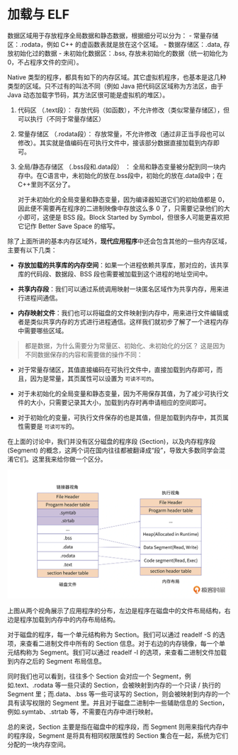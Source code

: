 # 加载与 ELF

数据区域用于存放程序全局数据和静态数据，根据细分可以分为：
    - 常量存储区：.rodata，例如 C++ 的虚函数表就是放在这个区域。
    - 数据存储区：.data, 存放初始化过的数据
    - 未初始化数据区：.bss, 存放未初始化的数据（统一初始化为0，不占程序文件的空间）。


Native 类型的程序，都具有如下的内存区域。其它虚拟机程序，也基本是这几种类型的区域。只不过有的叫法不同（例如 Java 把代码区区域称为方法区，由于 Java 动态加载字节码，其方法区很可能是虚拟机的堆区）。

1. 代码区 （.text段）：
    存放代码（如函数），不允许修改（类似常量存储区），但可以执行（不同于常量存储区）

2. 常量存储区 （.rodata段）：
    存放常量，不允许修改（通过非正当手段也可以修改）。其实就是值编码在可执行文件中，接该部分数据直接加载到内存即可。

3. 全局/静态存储区 （.bss段和.data段） ：
    全局和静态变量被分配到同一块内存中。在C语言中，未初始化的放在.bss段中，初始化的放在.data段中；在C++里则不区分了。

    对于未初始化的全局变量和静态变量，因为编译器知道它们的初始值都是 0，因此便不需要再在程序的二进制映像中存放这么多 0 了，只需要记录他们的大小即可，这便是 BSS 段。Block Started by Symbol，但很多人可能更喜欢把它记作 Better Save Space 的缩写。

除了上面所讲的基本内存区域外，**现代应用程序**中还会包含其他的一些内存区域，主要有以下几类：
- **存放加载的共享库的内存空间**：如果一个进程依赖共享库，那对应的，该共享库的代码段、数据段、BSS 段也需要被加载到这个进程的地址空间中。

- **共享内存段**：我们可以通过系统调用映射一块匿名区域作为共享内存，用来进行进程间通信。

- **内存映射文件**：我们也可以将磁盘的文件映射到内存中，用来进行文件编辑或者是类似共享内存的方式进行进程通信。这样我们就初步了解了一个进程内存中需要哪些区域。


> 都是数据，为什么需要分为常量区、初始化、未初始化的分区？
这是因为不同数据保存的内容和需要做的操作不同：

- 对于常量存储区，其值直接编码在可执行文件中，直接加载到内存即可，而且，因为是常量，其页属性可以设置为 `可读不可的`。

- 对于未初始化的全局变量和静态变量，因为不用保存其值，为了减少可执行文件的大小，只需要记录其大小，加载到内存时再申请相应的空间即可。

- 对于初始化的变量，可执行文件保存的也是其值，但是加载到内存中，其页属性需要是 `可读可写`的。


在上面的讨论中，我们并没有区分磁盘的程序段 (Section)，以及内存程序段 (Segment) 的概念，这两个词在国内往往都被翻译成“段”，导致大多数同学会混淆它们。这里我来给你做一个区分。

![](images/segment_section_map.webp)

上图从两个视角展示了应用程序的分布，左边是程序在磁盘中的文件布局结构，右边是程序加载到内存中的内存布局结构。

对于磁盘的程序，每一个单元结构称为 Section。我们可以通过 readelf -S 的选项，来查看二进制文件中所有的 Section 信息。对于右边的内存镜像，每一个单元结构称为 Segment。我们可以通过 readelf -l 的选项，来查看二进制文件加载到内存之后的 Segment 布局信息。

同时我们也可以看到，往往多个 Section 会对应一个 Segment，例如.text、.rodata 等一些只读的 Section，会被映射到内存的一个只读 / 执行的 Segment 里；而.data、.bss 等一些可读写的 Section，则会被映射到内存的一个具有读写权限的 Segment 里。并且对于磁盘二进制中一些辅助信息的 Section，例如.symtab、.strtab 等，不需要在内存中进行映射。

总的来说，Section 主要是指在磁盘中的程序段，而 Segment 则用来指代内存中的程序段，Segment 是将具有相同权限属性的 Section 集合在一起，系统为它们分配的一块内存空间。
